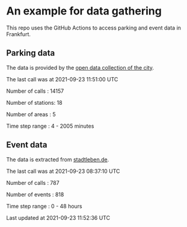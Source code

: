 # An example for data gathering

This repo uses the GitHub Actions to access parking and event data in Frankfurt.

## Parking data
The data is provided by the [open data collection of the city](https://www.offenedaten.frankfurt.de/).

The last call was at 2021-09-23 11:51:00 UTC

Number of calls   : 14157

Number of stations:    18

Number of areas   :     5

Time step range   :     4 -  2005 minutes


## Event data
The data is extracted from [stadtleben.de](https://stadtleben.de/frankfurt/).

The last call was at 2021-09-23 08:37:10 UTC

Number of calls   : 787

Number of events  : 818

Time step range   :   0 -  48 hours


Last updated at 2021-09-23 11:52:36 UTC
